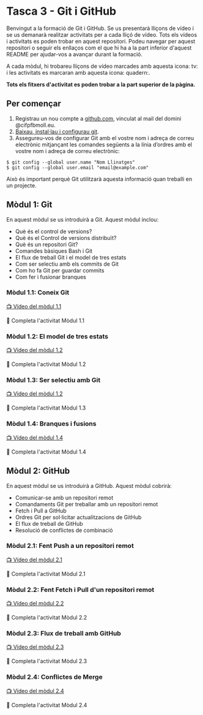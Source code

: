 # Tasca 3 - Git i GitHub

Benvingut a la formació de Git i GitHub. Se us presentarà lliçons de vídeo i se us demanarà realitzar activitats per a cada lliçó de vídeo. Tots els vídeos i activitats es poden trobar en aquest repositori. Podeu navegar per aquest repositori o seguir els enllaços com el que hi ha a la part inferior d'aquest README per ajudar-vos a avançar durant la formació.

A cada mòdul, hi trobareu lliçons de vídeo marcades amb aquesta icona: tv: i les activitats es marcaran amb aquesta icona: quadern:.

**Tots els fitxers d'activitat es poden trobar a la part superior de la pàgina.**

## Per començar

1. Registrau un nou compte a [github.com](https://github.com/), vinculat al mail del domini @cifpfbmoll.eu.
2. [Baixau, instal·lau i configurau git](https://git-scm.com/).
3. Assegureu-vos de configurar Git amb el vostre nom i adreça de correu electrònic mitjançant les comandes següents a la línia d’ordres amb el vostre nom i adreça de correu electrònic:
```
$ git config --global user.name "Nom Llinatges"
$ git config --global user.email "email@example.com"
```
Això és important perquè Git utilitzarà aquesta informació quan treballi en un projecte.

## Mòdul 1: Git

En aquest mòdul se us introduirà a Git. Aquest mòdul inclou:

* Què és el control de versions?
* Què és el Control de versions distribuït?
* Què és un repositori Git?
* Comandes bàsiques Bash i Git
* El flux de treball Git i el model de tres estats
* Com ser selectiu amb els commits de Git
* Com ho fa Git per guardar commits
* Com fer i fusionar branques

### Mòdul 1.1: Coneix Git

[:tv: Vídeo del mòdul 1.1](https://youtu.be/uWsXEmaM3PA)

:notebook: Completa l'activitat Mòdul 1.1

### Mòdul 1.2: El model de tres estats

[:tv: Vídeo del mòdul 1.2](https://youtu.be/yLLZdOIuCfg)

:notebook: Completa l'activitat Mòdul 1.2

### Mòdul 1.3: Ser selectiu amb Git

[:tv: Vídeo del mòdul 1.2](https://youtu.be/3zmolo8YRO8)

:notebook: Completa l'activitat Mòdul 1.3

### Mòdul 1.4: Branques i fusions

[:tv: Vídeo del mòdul 1.4](https://youtu.be/2YDoQZ9nZ4g)

:notebook: Completa l'activitat Mòdul 1.4

## Mòdul 2: GitHub

En aquest mòdul se us introduirà a GitHub. Aquest mòdul cobrirà:

* Comunicar-se amb un repositori remot
* Comandaments Git per treballar amb un repositori remot
* Fetch i Pull a GitHub
* Ordres Git per sol·licitar actualitzacions de GitHub
* El flux de treball de GitHub
* Resolució de conflictes de combinació

### Mòdul 2.1: Fent Push a un repositori remot

[:tv: Vídeo del mòdul 2.1](https://youtu.be/R2bLo-KiYlU)

:notebook: Completa l'activitat Mòdul 2.1

### Mòdul 2.2: Fent Fetch i Pull d'un repositori remot

[:tv: Vídeo del mòdul 2.2](https://youtu.be/gNaCC_8B1k0)

:notebook: Completa l'activitat Mòdul 2.2

### Mòdul 2.3: Flux de treball amb GitHub

[:tv: Vídeo del mòdul 2.3](https://youtu.be/SoaAoATcUxU)

:notebook: Completa l'activitat Mòdul 2.3

### Mòdul 2.4: Conflictes de Merge

[:tv: Vídeo del mòdul 2.4](https://youtu.be/c1210JclnPw)

:notebook: Completa l'activitat Mòdul 2.4

